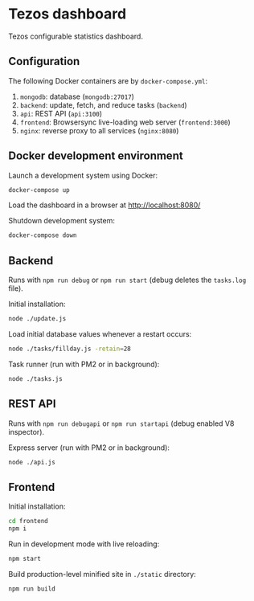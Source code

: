 # Tezos dashboard

Tezos configurable statistics dashboard.


## Configuration

The following Docker containers are by `docker-compose.yml`:

1. `mongodb`: database (`mongodb:27017`)
1. `backend`: update, fetch, and reduce tasks (`backend`)
1. `api`: REST API (`api:3100`)
1. `frontend`: Browsersync live-loading web server (`frontend:3000`)
1. `nginx`: reverse proxy to all services (`nginx:8080`)


## Docker development environment

Launch a development system using Docker:

```sh
docker-compose up
```

Load the dashboard in a browser at <http://localhost:8080/>

Shutdown development system:

```sh
docker-compose down
```


## Backend

Runs with `npm run debug` or `npm run start` (debug deletes the `tasks.log` file).

Initial installation:

```sh
node ./update.js
```

Load initial database values whenever a restart occurs:

```sh
node ./tasks/fillday.js -retain=28
```

Task runner (run with PM2 or in background):

```sh
node ./tasks.js
```


## REST API

Runs with `npm run debugapi` or `npm run startapi` (debug enabled V8 inspector).

Express server (run with PM2 or in background):

```sh
node ./api.js
```


## Frontend

Initial installation:

```sh
cd frontend
npm i
```

Run in development mode with live reloading:

```sh
npm start
```

Build production-level minified site in `./static` directory:

```sh
npm run build
```
